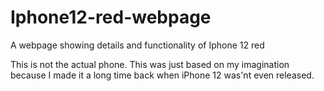 # Iphone12-red-webpage
A webpage showing details and functionality of Iphone 12 red

This is not the actual phone. This was just based on my imagination because I made it a long time back when iPhone 12 was'nt even released.
